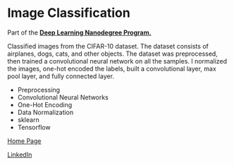 # Image Classification

Part of the [**Deep Learning Nanodegree Program.**](https://www.udacity.com/course/deep-learning-nanodegree-foundation--nd101)

Classified images from the CIFAR-10 dataset. The dataset consists of airplanes, dogs, cats, and other objects. The dataset was preprocessed, then trained a convolutional neural network on all the samples. I normalized the images, one-hot encoded the labels, built a convolutional layer, max pool layer, and fully connected layer.

- Preprocessing
- Convolutional Neural Networks
- One-Hot Encoding
- Data Normalization
- sklearn
- Tensorflow


[Home Page](http://miguelangelnieto.net)

[LinkedIn](https://www.linkedin.com/in/miguelangelnieto/?locale=en_US)
